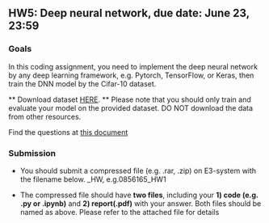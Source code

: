 ## HW5: Deep neural network, due date: June 23, 23:59

### Goals

In this coding assignment,  you need to implement the deep neural network by any deep learning framework, e.g. Pytorch, TensorFlow, or Keras, then train the DNN model by the Cifar-10 dataset. 

** Download dataset [HERE](https://drive.google.com/drive/u/1/folders/1sHh6NvuKX6RB5OytLwf4kaqfQ9svJNDQ). **
Please note that you should only train and evaluate your model on the provided dataset.
DO NOT download the data from other resources.

Find the questions at [this document](https://docs.google.com/document/d/1MWIjS_ubZcoy2ca46Yq65DN6X4F4PJDcPh3dVSltLNA/edit?usp=sharing)

### Submission
- You should submit a compressed file (e.g. .rar, .zip) on E3-system with the filename below.
<STUDENT-ID>_HW<NUMBER>, e.g.0856165_HW1

- The compressed file should have **two files**, including your **1) code (e.g. .py or .ipynb)** and **2) report(.pdf)** with your answer. Both files should be named as above. Please refer to the attached file for details

